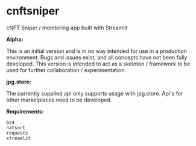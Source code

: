# cnftsniper
cNFT Sniper / monitoring app built with Streamlit

__Alpha:__

This is an initial version and is in no way intended for use in a production environment. Bugs and issues exist, and all concepts have not been fully developed. This version is intended to act as a skeleton / framework to be used for further collaboration / experimentation.

__jpg.store:__

The currently supplied api only supports usage with jpg.store. Api's for other marketplaces need to be developed.

__Requirements:__
```
bs4
natsort
requests
streamlit
```
